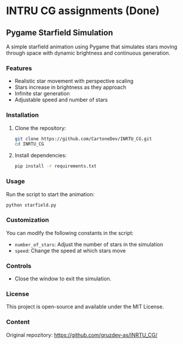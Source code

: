 # INTRU CG assignments (Done)


## Pygame Starfield Simulation

A simple starfield animation using Pygame that simulates stars moving through space with dynamic brightness and continuous generation.

### Features
- Realistic star movement with perspective scaling
- Stars increase in brightness as they approach
- Infinite star generation
- Adjustable speed and number of stars

### Installation
1. Clone the repository:
   ```sh
   git clone https://github.com/CartoneDev/INRTU_CG.git
   cd INRTU_CG
   ```
2. Install dependencies:
   ```sh
   pip install -r requirements.txt
   ```

### Usage
Run the script to start the animation:
```sh
python starfield.py
```

### Customization
You can modify the following constants in the script:
- `number_of_stars`: Adjust the number of stars in the simulation
- `speed`: Change the speed at which stars move

### Controls
- Close the window to exit the simulation.

### License
This project is open-source and available under the MIT License.

### Content 
Original repozitory:
https://github.com/gruzdev-as/INRTU_CG/



